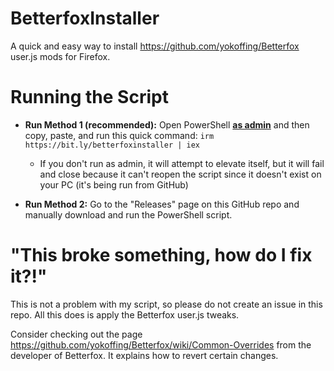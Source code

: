 # BetterfoxInstaller
A quick and easy way to install https://github.com/yokoffing/Betterfox user.js mods for Firefox. 

# Running the Script
- **Run Method 1 (recommended):** Open PowerShell **<u>as admin</u>** and then copy, paste, and run this quick command: `irm https://bit.ly/betterfoxinstaller | iex`
  - If you don't run as admin, it will attempt to elevate itself, but it will fail and close because it can't reopen the script since it doesn't exist on your PC (it's being run from GitHub)

- **Run Method 2:** Go to the "Releases" page on this GitHub repo and manually download and run the PowerShell script. 

# "This broke something, how do I fix it?!" 
This is not a problem with my script, so please do not create an issue in this repo. All this does is apply the Betterfox user.js tweaks.  

Consider checking out the page https://github.com/yokoffing/Betterfox/wiki/Common-Overrides from the developer of Betterfox. It explains how to revert certain changes.
